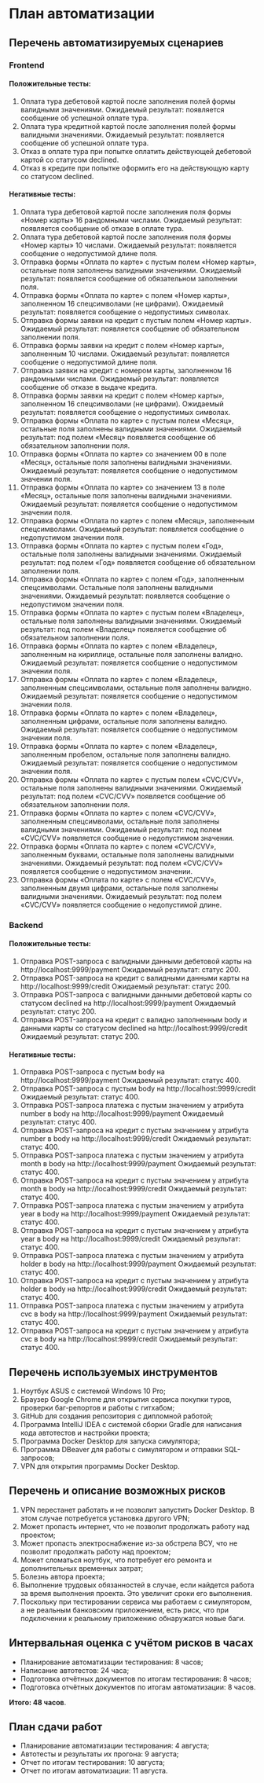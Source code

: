 # План автоматизации
## Перечень автоматизируемых сценариев
### Frontend
#### Положительные тесты:
1.	Оплата тура дебетовой картой после заполнения полей формы валидными значениями.
Ожидаемый результат: появляется сообщение об успешной оплате тура. 
2.	Оплата тура кредитной картой после заполнения полей формы валидными значениями.
Ожидаемый результат: появляется сообщение об успешной оплате тура.
3. Отказ в оплате тура при попытке оплатить действующей дебетовой картой со статусом declined.
4. Отказ в кредите при попытке оформить его на действующую карту со статусом declined.
#### Негативные тесты: 
1.	Оплата тура дебетовой картой после заполнения поля формы «Номер карты» 16 рандомными числами.
Ожидаемый результат: появляется сообщение об отказе в оплате тура.
2.	Оплата тура дебетовой картой после заполнения поля формы «Номер карты» 10 числами.
Ожидаемый результат: появляется сообщение о недопустимой длине поля.
3.	Отправка формы «Оплата по карте» с пустым полем «Номер карты», остальные поля заполнены валидными значениями. 
Ожидаемый результат: появляется сообщение об обязательном заполнении поля.
4. Отправка формы «Оплата по карте» с полем «Номер карты», заполненном 16 спецсимволами (не цифрами). 
Ожидаемый результат: появляется сообщение о недопустимых символах. 
5.	Отправка формы заявки на кредит с пустым полем «Номер карты».
Ожидаемый результат: появляется сообщение об обязательном заполнении поля.
6.	Отправка формы заявки на кредит с полем «Номер карты», заполненным 10 числами.
Ожидаемый результат: появляется сообщение о недопустимой длине поля.
7. Отправка заявки на кредит с номером карты, заполненном 16 рандомными числами. 
Ожидаемый результат: появляется сообщение об отказе в выдаче кредита.
8.	Отправка формы заявки на кредит с полем «Номер карты», заполненном 16 спецсимволами (не цифрами). 
Ожидаемый результат: появляется сообщение о недопустимых символах.
9.	 Отправка формы «Оплата по карте» с пустым полем «Месяц», остальные поля заполнены валидными значениями. 
Ожидаемый результат: под полем «Месяц» появляется сообщение об обязательном заполнении поля.  
10.	Отправка формы «Оплата по карте» со значением 00 в поле «Месяц», остальные поля заполнены валидными значениями. 
Ожидаемый результат: появляется сообщение о недопустимом значении поля. 
11.	Отправка формы «Оплата по карте» со значением 13 в поле «Месяц», остальные поля заполнены валидными значениями. 
Ожидаемый результат: появляется сообщение о недопустимом значении поля.
12.	Отправка формы «Оплата по карте» с полем «Месяц», заполненным спецсимволами. 
Ожидаемый результат: появляется сообщение о недопустимом значении поля. 
13.	Отправка формы «Оплата по карте» с пустым полем «Год», остальные поля заполнены валидными значениями. 
Ожидаемый результат: под полем «Год» появляется сообщение об обязательном заполнении поля.  
14.	Отправка формы «Оплата по карте» с полем «Год», заполненным спецсимволами. Остальные поля заполнены валидными значениями. 
Ожидаемый результат: появляется сообщение о недопустимом значении поля. 
15.	Отправка формы «Оплата по карте» с пустым полем «Владелец», остальные поля заполнены валидными значениями. 
Ожидаемый результат: под полем «Владелец» появляется сообщение об обязательном заполнении поля.  
16.	Отправка формы «Оплата по карте» с полем «Владелец», заполненным на кириллице, остальные поля заполнены валидно. 
Ожидаемый результат: появляется сообщение о недопустимом значении поля. 
17.	Отправка формы «Оплата по карте» с полем «Владелец», заполненным спецсимволами, остальные поля заполнены валидно. 
Ожидаемый результат: появляется сообщение о недопустимом значении поля. 
18.	Отправка формы «Оплата по карте» с полем «Владелец», заполненным цифрами, остальные поля заполнены валидно. 
Ожидаемый результат: появляется сообщение о недопустимом значении поля.
19. Отправка формы «Оплата по карте» с полем «Владелец», заполненным пробелом, остальные поля заполнены валидно.
Ожидаемый результат: появляется сообщение о недопустимом значении поля.
20.	Отправка формы «Оплата по карте» с пустым полем «CVC/CVV», остальные поля заполнены валидными значениями. 
Ожидаемый результат: под полем «CVC/CVV» появляется сообщение об обязательном заполнении поля.  
21.	Отправка формы «Оплата по карте» с полем «CVC/CVV», заполненным спецсимволами, остальные поля заполнены валидными значениями. 
Ожидаемый результат: под полем «CVC/CVV» появляется сообщение о недопустимом значении. 
22.	Отправка формы «Оплата по карте» с полем «CVC/CVV», заполненным буквами, остальные поля заполнены валидными значениями. 
Ожидаемый результат: под полем «CVC/CVV» появляется сообщение о недопустимом значении. 
23.	Отправка формы «Оплата по карте» с полем «CVC/CVV», заполненным двумя цифрами, остальные поля заполнены валидными значениями. 
Ожидаемый результат: под полем «CVC/CVV» появляется сообщение о недопустимой длине.
### Backend
#### Положительные тесты:
1.	Отправка POST-запроса с валидными данными дебетовой карты на http://localhost:9999/payment
Ожидаемый результат: статус 200.
2.	Отправка POST-запроса на кредит с валидными данными карты на http://localhost:9999/credit
Ожидаемый результат: статус 200.
3. Отправка POST-запроса с валидными данными дебетовой карты со статусом declined на http://localhost:9999/payment
Ожидаемый результат: статус 200.
4. Отправка POST-запроса на кредит с валидно заполненным body и данными карты со статусом declined на http://localhost:9999/credit
Ожидаемый результат: статус 200.
#### Негативные тесты: 
1.	Отправка POST-запроса с пустым body на http://localhost:9999/payment
Ожидаемый результат: статус 400.
2.	Отправка POST-запроса с пустым body на http://localhost:9999/credit
Ожидаемый результат: статус 400.
3.	Отправка POST-запроса платежа с пустым значением у атрибута number в body на http://localhost:9999/payment
Ожидаемый результат: статус 400.
4.	Отправка POST-запроса на кредит с пустым значением у атрибута number в body на http://localhost:9999/credit
Ожидаемый результат: статус 400.
5.	Отправка POST-запроса платежа с пустым значением у атрибута month в body на http://localhost:9999/payment
Ожидаемый результат: статус 400.
6.	Отправка POST-запроса на кредит с пустым значением у атрибута month в body на http://localhost:9999/credit
Ожидаемый результат: статус 400.
7.	Отправка POST-запроса платежа с пустым значением у атрибута year в body на http://localhost:9999/payment
Ожидаемый результат: статус 400.
8.	Отправка POST-запроса на кредит с пустым значением у атрибута year в body на http://localhost:9999/credit
Ожидаемый результат: статус 400.
9.	Отправка POST-запроса платежа с пустым значением у атрибута holder в body на http://localhost:9999/payment
Ожидаемый результат: статус 400.
10.	Отправка POST-запроса на кредит с пустым значением у атрибута holder в body на http://localhost:9999/credit
Ожидаемый результат: статус 400.
11.	Отправка POST-запроса платежа с пустым значением у атрибута cvc в body на http://localhost:9999/payment
Ожидаемый результат: статус 400.
12.	Отправка POST-запроса на кредит с пустым значением у атрибута cvc в body на http://localhost:9999/credit
Ожидаемый результат: статус 400.
## Перечень используемых инструментов 
1.	Ноутбук ASUS с системой Windows 10 Pro;
2.	Браузер Google Chrome для открытия сервиса покупки туров, проверки баг-репортов и работы с гитхабом; 
3.	GitHub для создания репозитория с дипломной работой;
4.	Программа IntelliJ IDEA c системой сборки Gradle для написания кода автотестов и настройки проекта; 
5.	Программа Docker Desktop для запуска симулятора;
6.	Программа DBeaver для работы с симулятором и отправки SQL-запросов;
7.	VPN для открытия программы Docker Desktop.
## Перечень и описание возможных рисков
1.	VPN перестанет работать и не позволит запустить Docker Desktop. В этом случае потребуется установка другого VPN;
2.	Может пропасть интернет, что не позволит продолжать работу над проектом;
3.	Может пропасть электроснабжение из-за обстрела ВСУ, что не позволит продолжать работу над проектом;
4.	Может сломаться ноутбук, что потребует его ремонта и дополнительных временных затрат;
5.	Болезнь автора проекта; 
6.	Выполнение трудовых обязанностей в случае, если найдется работа за время выполнения проекта. Это увеличит сроки его выполнения. 
7.	Поскольку при тестировании сервиса мы работаем с симулятором, а не реальным банковским приложением, есть риск, что при подключении к реальному приложению обнаружатся новые баги. 
## Интервальная оценка с учётом рисков в часах
- Планирование автоматизации тестирования: 8 часов; 
- Написание автотестов: 24 часа; 
- Подготовка отчётных документов по итогам тестирования: 8 часов; 
- Подготовка отчётных документов по итогам автоматизации: 8 часов.
  
**Итого: 48 часов**. 
## План сдачи работ
- Планирование автоматизации тестирования: 4 августа; 
- Автотесты и результаты их прогона: 9 августа; 
- Отчет по итогам тестирования: 10 августа;
- Отчет по итогам автоматизации: 11 августа. 
